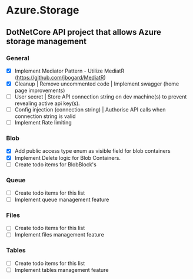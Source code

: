# Azure.Storage

## DotNetCore API project that allows Azure storage management


### General
- [x] Implement Mediator Pattern - Utilize MediatR (https://github.com/jbogard/MediatR)
- [x] Cleanup | Remove uncommented code | Implement swagger (home page improvements)
- [ ] User secret | Store API connection string on dev machine(s) to prevent revealing active api key(s).
- [ ] Config injection (connection string) | Authorise API calls when connection string is valid
- [ ] Implement Rate limiting

### Blob
- [x] Add public access type enum as visible field for blob containers
- [x] Implement Delete logic for Blob Containers.
- [ ] Create todo items for BlobBlock's

### Queue
- [ ] Create todo items for this list
- [ ] Implement queue management feature

### Files
- [ ] Create todo items for this list
- [ ] Implement files management feature

### Tables
- [ ] Create todo items for this list
- [ ] Implement tables management feature
